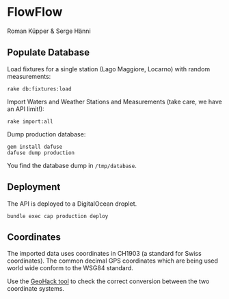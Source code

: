 # FlowFlow

Roman Küpper & Serge Hänni

## Populate Database

Load fixtures for a single station (Lago Maggiore, Locarno) with random measurements:

`rake db:fixtures:load`

Import Waters and Weather Stations and Measurements (take care, we have an API limit!):

`rake import:all`

Dump production database:

```
gem install dafuse
dafuse dump production
```

You find the database dump in `/tmp/database`.

## Deployment

The API is deployed to a DigitalOcean droplet.

```
bundle exec cap production deploy
```

## Coordinates

The imported data uses coordinates in CH1903 (a standard for Swiss coordinates). The common decimal GPS coordinates which are being used world wide conform to the WSG84 standard.

Use the [GeoHack tool](https://tools.wmflabs.org/geohack/geohack.php?pagename=Schweizer_Landeskoordinaten&language=de&params=46.951081_N_7.438637_E_dim:1_region:CH-BE_type:landmark&title=Fundamentalpunkt+der+Schweizer+Landeskoordinaten) to check the correct conversion between the two coordinate systems.
